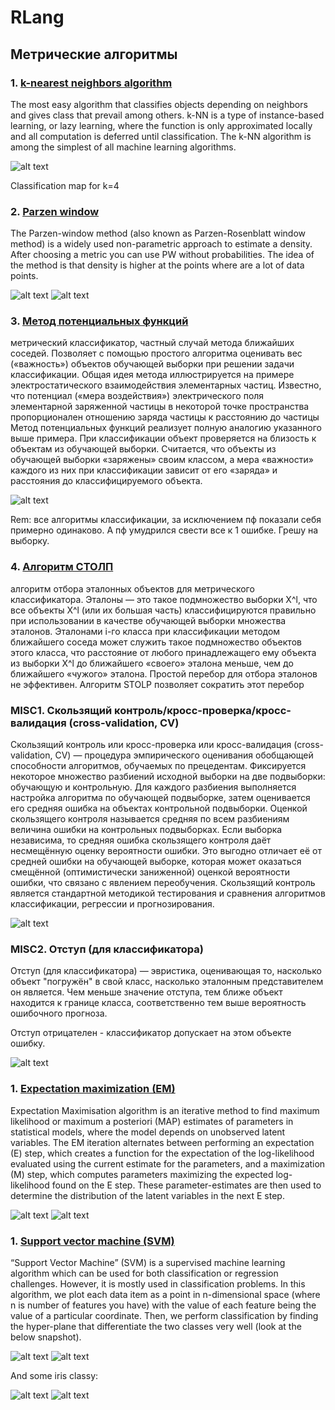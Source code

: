 # RLang

## Метрические алгоритмы

### 1. [k-nearest neighbors algorithm](https://github.com/Dembele/RLang/tree/master/knn)
The most easy algorithm that classifies objects depending on neighbors and gives class that prevail among others. k-NN is a type of instance-based learning, or lazy learning, where the function is only approximated locally and all computation is deferred until classification. The k-NN algorithm is among the simplest of all machine learning algorithms.

![alt text](https://github.com/Dembele/RLang/blob/master/knn/knn.png?raw=true "4-NN")

Classification map for k=4

### 2.  [Parzen window](https://github.com/Dembele/RLang/tree/master/pw)
The Parzen-window method (also known as Parzen-Rosenblatt window method) is a widely used non-parametric approach to estimate a density. After choosing a metric you can use PW without probabilities. The idea of the method is that density is higher at the points where are a lot of data points.

![alt text](https://github.com/Dembele/RLang/blob/master/pw/PW.png?raw=true "class map")
![alt text](https://github.com/Dembele/RLang/blob/master/pw/loo.pw.png?raw=true "LOO error to Width ratio")

### 3. [Метод потенциальных функций](https://github.com/Dembele/RLang/tree/master/pf)
метрический классификатор, частный случай метода ближайших соседей. Позволяет с помощью простого алгоритма оценивать вес («важность») объектов обучающей выборки при решении задачи классификации.
Общая идея метода иллюстрируется на примере электростатического взаимодействия элементарных частиц. Известно, что потенциал («мера воздействия») электрического поля элементарной заряженной частицы в некоторой точке пространства пропорционален отношению заряда частицы к расстоянию до частицы
Метод потенциальных функций реализует полную аналогию указанного выше примера. При классификации объект проверяется на близость к объектам из обучающей выборки. Считается, что объекты из обучающей выборки «заряжены» своим классом, а мера «важности» каждого из них при классификации зависит от его «заряда» и расстояния до классифицируемого объекта.

![alt text](https://github.com/Dembele/RLang/blob/master/pf/PF.png?raw=true "потенциалы")

Rem: все алгоритмы классификации, за исключением пф показали себя примерно одинаково. А пф умудрился свести все к 1 ошибке. Грешу на выборку.

### 4. [Алгоритм СТОЛП](https://github.com/Dembele/RLang/tree/master/stolp)
алгоритм отбора эталонных объектов для метрического классификатора.
Эталоны — это такое подмножество выборки X^l, что все объекты X^l (или их большая часть) классифицируются правильно при использовании в качестве обучающей выборки множества эталонов.
Эталонами i-го класса при классификации методом ближайшего соседа может служить такое подмножество объектов этого класса, что расстояние от любого принадлежащего ему объекта из выборки X^l до ближайшего «своего» эталона меньше, чем до ближайшего «чужого» эталона.
Простой перебор для отбора эталонов не эффективен. Алгоритм STOLP позволяет сократить этот перебор

### MISC1. Скользящий контроль/кросс-проверка/кросс-валидация (cross-validation, CV)
Скользящий контроль или кросс-проверка или кросс-валидация (cross-validation, CV) — процедура эмпирического оценивания обобщающей способности алгоритмов, обучаемых по прецедентам.
Фиксируется некоторое множество разбиений исходной выборки на две подвыборки: обучающую и контрольную. Для каждого разбиения выполняется настройка алгоритма по обучающей подвыборке, затем оценивается его средняя ошибка на объектах контрольной подвыборки. Оценкой скользящего контроля называется средняя по всем разбиениям величина ошибки на контрольных подвыборках.
Если выборка независима, то средняя ошибка скользящего контроля даёт несмещённую оценку вероятности ошибки. Это выгодно отличает её от средней ошибки на обучающей выборке, которая может оказаться смещённой (оптимистически заниженной) оценкой вероятности ошибки, что связано с явлением переобучения.
Скользящий контроль является стандартной методикой тестирования и сравнения алгоритмов классификации, регрессии и прогнозирования.

![alt text](https://github.com/Dembele/RLang/blob/master/knn/loo.knn.png?raw=true "loo для knn")

### MISC2. Отступ (для классификатора)
Отступ (для классификатора) — эвристика, оценивающая то, насколько объект "погружён" в свой класс, насколько эталонным представителем он является. Чем меньше значение отступа, тем ближе объект находится к границе класса, соответственно тем выше вероятность ошибочного прогноза.

Отступ отрицателен - классификатор допускает на этом объекте ошибку.

![alt text](https://github.com/Dembele/RLang/blob/master/marg/margin.png?raw=true "loo для knn")

### 1. [Expectation maximization (EM)](https://github.com/Dembele/RLang/tree/master/EM)
Expectation Maximisation algorithm is an iterative method to find maximum likelihood or maximum a posteriori (MAP) estimates of parameters in statistical models, where the model depends on unobserved latent variables. The EM iteration alternates between performing an expectation (E) step, which creates a function for the expectation of the log-likelihood evaluated using the current estimate for the parameters, and a maximization (M) step, which computes parameters maximizing the expected log-likelihood found on the E step. These parameter-estimates are then used to determine the distribution of the latent variables in the next E step.

![alt text](https://github.com/Dembele/RLang/blob/master/EM/init.png?raw=true "EM unclass")
![alt text](https://github.com/Dembele/RLang/blob/master/EM/done.png?raw=true "EM class")

### 1. [Support vector machine (SVM)](https://github.com/Dembele/RLang/tree/master/SVM)
“Support Vector Machine” (SVM) is a supervised machine learning algorithm which can be used for both classification or regression challenges. However,  it is mostly used in classification problems. In this algorithm, we plot each data item as a point in n-dimensional space (where n is number of features you have) with the value of each feature being the value of a particular coordinate. Then, we perform classification by finding the hyper-plane that differentiate the two classes very well (look at the below snapshot).

![alt text](https://github.com/Dembele/RLang/blob/master/SVM/linear.png?raw=true "SVM no diff")
![alt text](https://github.com/Dembele/RLang/blob/master/SVM/linear_OK.png?raw=true "SVM with diff")

And some iris classy:

![alt text](https://github.com/Dembele/RLang/blob/master/SVM/iris.png?raw=true "SVM iris no diff")
![alt text](https://github.com/Dembele/RLang/blob/master/SVM/iris_OK.png?raw=true "SVM iris with diff")
